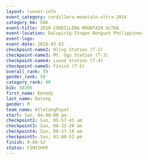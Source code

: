 ```yaml
---
layout: runner-info 
event_category: cordillera-mountain-ultra-2018 
category_km: 50K 
event-title: 2018 CORDILLERA MOUNTAIN ULTRA 
event-location: Dalupirip Itogon Benguet Philippines 
event-logo: 
event-date: 2018-03-03 
checkpoint-name2: Oling Station (T-2) 
checkpoint-name3: Mt. Ugo Station (T-3) 
checkpoint-name4: Lusod Station (T-4) 
checkpoint-name5: Finish (T-5) 
overall_rank: 59
gender_rank: 50
category_rank: 40
bib: 50295
first_name: Kenedy
last_name: Datong
gender: M
team_name: AtletangPuyat
start: Sun, 04-00-00 am
checkpoint2: Sun, 05-57-43 am
checkpoint3: Sun, 08-33-20 am
checkpoint4: Sun, 09-37-16 am
checkpoint5: Sun, 01-00-52 pm
finish: 9-00-52
status: FINISHER
---
```

